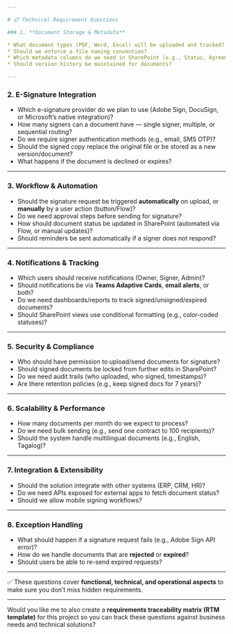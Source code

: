 ```yaml
---

# 📋 Technical Requirement Questions

### 1. **Document Storage & Metadata**

* What document types (PDF, Word, Excel) will be uploaded and tracked?
* Should we enforce a file naming convention?
* Which metadata columns do we need in SharePoint (e.g., Status, AgreementId, Owner, SignedDate)?
* Should version history be maintained for documents?

---
```


### 2. **E-Signature Integration**

* Which e-signature provider do we plan to use (Adobe Sign, DocuSign, or Microsoft’s native integration)?
* How many signers can a document have — single signer, multiple, or sequential routing?
* Do we require signer authentication methods (e.g., email, SMS OTP)?
* Should the signed copy replace the original file or be stored as a new version/document?
* What happens if the document is declined or expires?

---

### 3. **Workflow & Automation**

* Should the signature request be triggered **automatically** on upload, or **manually** by a user action (button/Flow)?
* Do we need approval steps before sending for signature?
* How should document status be updated in SharePoint (automated via Flow, or manual updates)?
* Should reminders be sent automatically if a signer does not respond?

---

### 4. **Notifications & Tracking**

* Which users should receive notifications (Owner, Signer, Admin)?
* Should notifications be via **Teams Adaptive Cards**, **email alerts**, or both?
* Do we need dashboards/reports to track signed/unsigned/expired documents?
* Should SharePoint views use conditional formatting (e.g., color-coded statuses)?

---

### 5. **Security & Compliance**

* Who should have permission to upload/send documents for signature?
* Should signed documents be locked from further edits in SharePoint?
* Do we need audit trails (who uploaded, who signed, timestamps)?
* Are there retention policies (e.g., keep signed docs for 7 years)?

---

### 6. **Scalability & Performance**

* How many documents per month do we expect to process?
* Do we need bulk sending (e.g., send one contract to 100 recipients)?
* Should the system handle multilingual documents (e.g., English, Tagalog)?

---

### 7. **Integration & Extensibility**

* Should the solution integrate with other systems (ERP, CRM, HR)?
* Do we need APIs exposed for external apps to fetch document status?
* Should we allow mobile signing workflows?

---

### 8. **Exception Handling**

* What should happen if a signature request fails (e.g., Adobe Sign API error)?
* How do we handle documents that are **rejected** or **expired**?
* Should users be able to re-send expired requests?

---

✅ These questions cover **functional, technical, and operational aspects** to make sure you don’t miss hidden requirements.

---

Would you like me to also create a **requirements traceability matrix (RTM template)** for this project so you can track these questions against business needs and technical solutions?
